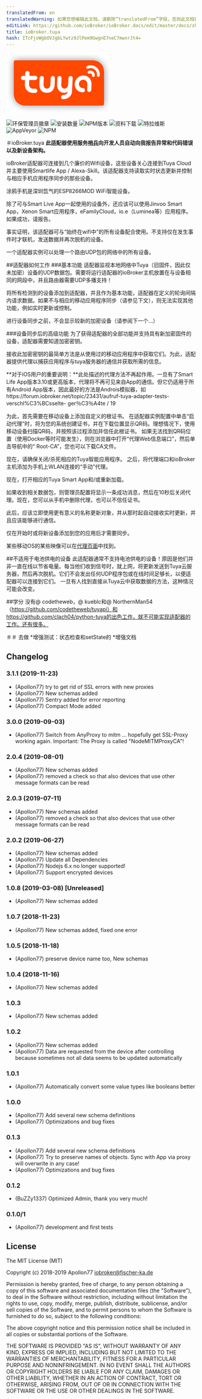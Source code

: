```yaml
---
translatedFrom: en
translatedWarning: 如果您想编辑此文档，请删除“translatedFrom”字段，否则此文档将再次自动翻译
editLink: https://github.com/ioBroker/ioBroker.docs/edit/master/docs/zh-cn/adapterref/iobroker.tuya/README.md
title: ioBroker.tuya
hash: ITcFjoWgbOVJgbLYwtz9JlPem9GwgnE7neC7mwnrJt4=
---
```

![商标](../../../en/adapterref/iobroker.tuya/admin/tuya.png)

![环保管理员徽章](https://badges.greenkeeper.io/Apollon77/ioBroker.tuya.svg)
![安装数量](http://iobroker.live/badges/tuya-stable.svg)
![NPM版本](http://img.shields.io/npm/v/iobroker.tuya.svg)
![资料下载](https://img.shields.io/npm/dm/iobroker.tuya.svg)
![特拉维斯](http://img.shields.io/travis/Apollon77/ioBroker.tuya/master.svg)
![AppVeyor](https://ci.appveyor.com/api/projects/status/github/Apollon77/ioBroker.tuya?branch=master&svg=true)
![NPM](https://nodei.co/npm/iobroker.tuya.png?downloads=true)

＃ioBroker.tuya
**此适配器使用服务[哨兵](https://sentry.io)向开发人员自动向我报告异常和代码错误以及新设备架构。**

ioBroker适配器可连接到几个廉价的Wifi设备，这些设备关心连接到Tuya Cloud并主要使用Smartlife App / Alexa-Skill。该适配器支持读取实时状态更新并控制与相应手机应用程序同步的那些设备。

涂鸦手机是深圳氙气的ESP8266MOD WiFi智能设备。

除了可与Smart Live App一起使用的设备外，还应该可以使用Jinvoo Smart App，Xenon Smart应用程序，eFamilyCloud，io.e（Luminea等）应用程序。如果成功，请报告。

事实证明，该适配器可与“始终在wifi中”的所有设备配合使用。不支持仅在发生事件时才联机，发送数据并再次脱机的设备。

一个适配器实例可以处理一个路由UDP包的网络中的所有设备。

##适配器如何工作
###基本功能
适配器监视本地网络中Tuya（旧固件，因此仅未加密）设备的UDP数据包。需要将运行适配器的ioBroker主机放置在与设备相同的网段中，并且路由器需要UDP多播支持！

将所有检测到的设备添加到适配器，并且作为基本功能，适配器在定义的轮询间隔内请求数据。如果不与相应的移动应用程序同步（请参见下文），则无法实现其他功能，例如实时更新或控制。

进行设备同步之前，不会显示较新的加密设备（请参阅下一个...）

###设备同步后的高级功能
为了获得适配器的全部功能并支持具有新加密固件的设备，适配器需要知道加密密钥。

接收此加密密钥的最简单方法是从使用过的移动应用程序中获取它们。为此，适配器提供代理以捕获应用程序与tuya服务器的通信并获取所需的信息。

**对于iOS用户的重要说明：**此处描述的代理方法不再起作用。一旦有了Smart Life App版本3.10或更高版本，代理将不再可见来自App的通信。但它仍适用于所有Android App版本，因此最好的方法是Androis模拟器，如https://forum.iobroker.net/topic/23431/aufruf-tuya-adapter-tests-verschl%C3%BCsselte- ger％C3％A4te / 19

为此，首先需要在移动设备上添加自定义的根证书。
在适配器实例配置中单击“启动代理”时，将为您的系统创建证书，并在下载位置显示QR码。理想情况下，使用移动设备扫描QR码，并按照该过程添加并信任此根证书。
如果无法找到QR码位置（使用Docker等时可能发生），则在浏览器中打开“代理Web信息端口”，然后单击导航中的“ Root-CA”，您也可以下载CA文件。

现在，请确保关闭/杀死相应的Tuya智能应用程序。
之后，将代理端口和ioBroker主机添加为手机上WLAN连接的“手动”代理。

现在，打开相应的Tuya Smart App和/或重新加载。

如果收到相关数据包，则管理员配置将显示一条成功消息，然后在10秒后关闭代理。现在，您可以从手机中删除代理，也可以不信任证书。

此后，应该立即使用更有意义的名称更新对象，并从那时起自动接收实时更新，并且应该能够进行通信。

仅在开始时或将新设备添加到您的应用后才需要同步。

某些移动OS的某些映像可以在[代理页面](PROXY.md)中找到。

##不适用于电池供电的设备
此适配器通常不支持电池供电的设备！原因是他们并非一直在线以节省电量。每当他们收到信号时，就上网，将更新发送到Tuya云服务器，然后再次脱机。它们不会发出任何UDP程序包或在线时间足够长，以便适配器可以连接到它们。
一旦有人找到直接从Tuya云中获取数据的方法，这种情况可能会改变。

##学分
没有@ codetheweb，@ kueblc和@ NorthernMan54（https://github.com/codetheweb/tuyapi）和https://github.com/clach04/python-tuya的出色工作，就不可能实现适配器的工作。还有很多。

＃＃ 去做
*增强测试：状态检查和setState的
*增强文档

## Changelog

### 3.1.1 (2019-11-23)
* (Apollon77) try to get rid of SSL errors with new proxies
* (Apollon77) New schemas added
* (Apollon77) Sentry added for error reporting
* (Apollon77) Compact Mode added

### 3.0.0 (2019-09-03)
* (Apollon77) Switch from AnyProxy to mitm ... hopefully get SSL-Proxy working again. Important: The Proxy is called "NodeMITMProxyCA"!

### 2.0.4 (2019-08-01)
* (Apollon77) New schemas added
* (Apollon77) removed a check so that also devices that use other message formats can be read

### 2.0.3 (2019-07-11)
* (Apollon77) New schemas added
* (Apollon77) removed a check so that also devices that use other message formats can be read

### 2.0.2 (2019-06-27)
* (Apollon77) New schemas added
* (Apollon77) Update all Dependencies
* (Apollon77) Nodejs 6.x no longer supported!
* (Apollon77) Support encrypted devices

### 1.0.8 (2019-03-08) [Unreleased]
* (Apollon77) New schemas added

### 1.0.7 (2018-11-23)
* (Apollon77) New schemas added, fixed one error

### 1.0.5 (2018-11-18)
* (Apollon77) preserve device name too, New schemas

### 1.0.4 (2018-11-16)
* (Apollon77) New schemas added

### 1.0.3
* (Apollon77) New schemas added

### 1.0.2
* (Apollon77) New schemas added
* (Apollon77) Data are requested from the device after controlling because sometimes not all data seems to be updated automatically

### 1.0.1
* (Apollon77) Automatically convert some value types like booleans better

### 1.0.0
* (Apollon77) Add several new schema definitions
* (Apollon77) Optimizations and bug fixes

### 0.1.3
* (Apollon77) Add several new schema definitions
* (Apollon77) Try to preserve names of objects. Sync with App via proxy will overwrite in any case!
* (Apollon77) Optimizations and bug fixes

### 0.1.2
* (BuZZy1337) Optimized Admin, thank you very much!

### 0.1.0/1
* (Apollon77) development and first tests

## License

The MIT License (MIT)

Copyright (c) 2018-2019 Apollon77 <iobroker@fischer-ka.de>

Permission is hereby granted, free of charge, to any person obtaining a copy
of this software and associated documentation files (the "Software"), to deal
in the Software without restriction, including without limitation the rights
to use, copy, modify, merge, publish, distribute, sublicense, and/or sell
copies of the Software, and to permit persons to whom the Software is
furnished to do so, subject to the following conditions:

The above copyright notice and this permission notice shall be included in all
copies or substantial portions of the Software.

THE SOFTWARE IS PROVIDED "AS IS", WITHOUT WARRANTY OF ANY KIND, EXPRESS OR
IMPLIED, INCLUDING BUT NOT LIMITED TO THE WARRANTIES OF MERCHANTABILITY,
FITNESS FOR A PARTICULAR PURPOSE AND NONINFRINGEMENT. IN NO EVENT SHALL THE
AUTHORS OR COPYRIGHT HOLDERS BE LIABLE FOR ANY CLAIM, DAMAGES OR OTHER
LIABILITY, WHETHER IN AN ACTION OF CONTRACT, TORT OR OTHERWISE, ARISING FROM,
OUT OF OR IN CONNECTION WITH THE SOFTWARE OR THE USE OR OTHER DEALINGS IN THE
SOFTWARE.